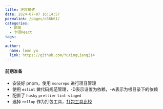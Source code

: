 ```yaml
---
title: 环境搭建
date: 2024-07-07 16:14:57
permalink: /pages/d36b61/
categories:
  - 前端
  - 卡颂React
tags:
  - 
author: 
  name: leon yu
  link: https://github.com/YuXingLiang214
---
```


#### 前期准备

- 安装好 pnpm，使用 `monorepo` 进行项目管理
- 使用 `eslint` 做代码规范管理，-D表示设置为依赖，-w表示为根目录下的依赖
- 配置了 `husky` `prettier` `lint-staged`
- 选择 `rollup` 作为打包工具，[打包工具比较](https://bundlers.tooling.report/)
